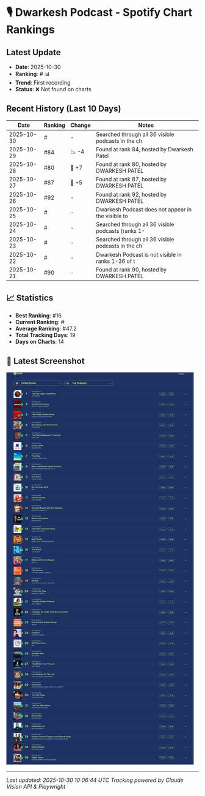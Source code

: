 # 🎙️ Dwarkesh Podcast - Spotify Chart Rankings

## Latest Update
- **Date**: 2025-10-30
- **Ranking**: # 📊
- **Trend**: First recording
- **Status**: ❌ Not found on charts

## Recent History (Last 10 Days)

| Date | Ranking | Change | Notes |
|------|---------|--------|-------|
| 2025-10-30 | # | - | Searched through all 36 visible podcasts in the ch |
| 2025-10-29 | #84 | 📉 -4 | Found at rank 84, hosted by Dwarkesh Patel |
| 2025-10-28 | #80 | 🚀 +7 | Found at rank 80, hosted by DWARKESH PATEL |
| 2025-10-27 | #87 | 🚀 +5 | Found at rank 87, hosted by DWARKESH PATEL |
| 2025-10-26 | #92 | - | Found at rank 92, hosted by DWARKESH PATEL |
| 2025-10-25 | # | - | Dwarkesh Podcast does not appear in the visible to |
| 2025-10-24 | # | - | Searched through all 36 visible podcasts (ranks 1- |
| 2025-10-23 | # | - | Searched through all 36 visible podcasts in the ch |
| 2025-10-22 | # | - | Dwarkesh Podcast is not visible in ranks 1-36 of t |
| 2025-10-21 | #90 | - | Found at rank 90, hosted by DWARKESH PATEL |

## 📈 Statistics
- **Best Ranking**: #16
- **Current Ranking**: #
- **Average Ranking**: #47.2
- **Total Tracking Days**: 19
- **Days on Charts**: 14

## 📸 Latest Screenshot
![Latest Chart](screenshots/chart_20251030_100634.png)

---
*Last updated: 2025-10-30 10:06:44 UTC*
*Tracking powered by Claude Vision API & Playwright*
